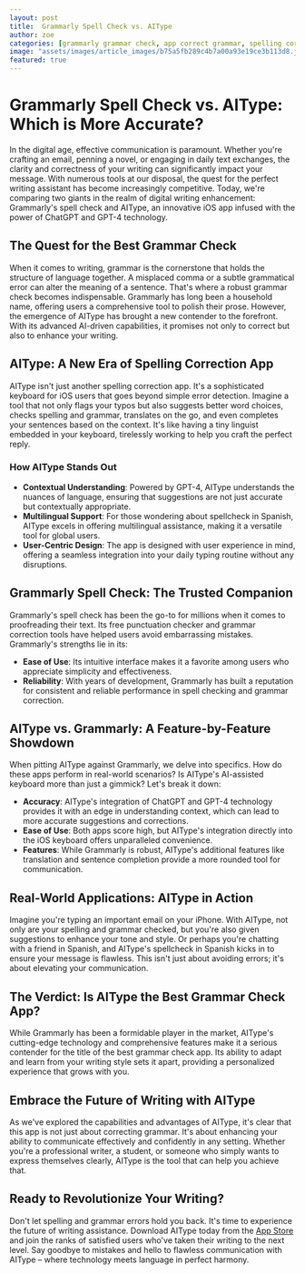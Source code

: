 ```yaml
---
layout: post
title:  Grammarly Spell Check vs. AIType
author: zoe
categories: [grammarly grammar check, app correct grammar, spelling correction app, best grammar check, grammarly spell check, free punctuation checker, spellcheck in spanish]
image: "assets/images/article_images/b75a5fb289c4b7a00a93e19ce3b113d8.jpg"
featured: true
---
```


# Grammarly Spell Check vs. AIType: Which is More Accurate?

In the digital age, effective communication is paramount. Whether you're crafting an email, penning a novel, or engaging in daily text exchanges, the clarity and correctness of your writing can significantly impact your message. With numerous tools at our disposal, the quest for the perfect writing assistant has become increasingly competitive. Today, we're comparing two giants in the realm of digital writing enhancement: Grammarly's spell check and AIType, an innovative iOS app infused with the power of ChatGPT and GPT-4 technology.

## The Quest for the Best Grammar Check

When it comes to writing, grammar is the cornerstone that holds the structure of language together. A misplaced comma or a subtle grammatical error can alter the meaning of a sentence. That's where a robust grammar check becomes indispensable. Grammarly has long been a household name, offering users a comprehensive tool to polish their prose. However, the emergence of AIType has brought a new contender to the forefront. With its advanced AI-driven capabilities, it promises not only to correct but also to enhance your writing.

## AIType: A New Era of Spelling Correction App

AIType isn't just another spelling correction app. It's a sophisticated keyboard for iOS users that goes beyond simple error detection. Imagine a tool that not only flags your typos but also suggests better word choices, checks spelling and grammar, translates on the go, and even completes your sentences based on the context. It's like having a tiny linguist embedded in your keyboard, tirelessly working to help you craft the perfect reply.

### How AIType Stands Out

- **Contextual Understanding**: Powered by GPT-4, AIType understands the nuances of language, ensuring that suggestions are not just accurate but contextually appropriate.
- **Multilingual Support**: For those wondering about spellcheck in Spanish, AIType excels in offering multilingual assistance, making it a versatile tool for global users.
- **User-Centric Design**: The app is designed with user experience in mind, offering a seamless integration into your daily typing routine without any disruptions.

## Grammarly Spell Check: The Trusted Companion

Grammarly's spell check has been the go-to for millions when it comes to proofreading their text. Its free punctuation checker and grammar correction tools have helped users avoid embarrassing mistakes. Grammarly's strengths lie in its:

- **Ease of Use**: Its intuitive interface makes it a favorite among users who appreciate simplicity and effectiveness.
- **Reliability**: With years of development, Grammarly has built a reputation for consistent and reliable performance in spell checking and grammar correction.

## AIType vs. Grammarly: A Feature-by-Feature Showdown

When pitting AIType against Grammarly, we delve into specifics. How do these apps perform in real-world scenarios? Is AIType's AI-assisted keyboard more than just a gimmick? Let's break it down:

- **Accuracy**: AIType's integration of ChatGPT and GPT-4 technology provides it with an edge in understanding context, which can lead to more accurate suggestions and corrections.
- **Ease of Use**: Both apps score high, but AIType's integration directly into the iOS keyboard offers unparalleled convenience.
- **Features**: While Grammarly is robust, AIType's additional features like translation and sentence completion provide a more rounded tool for communication.

## Real-World Applications: AIType in Action

Imagine you're typing an important email on your iPhone. With AIType, not only are your spelling and grammar checked, but you're also given suggestions to enhance your tone and style. Or perhaps you're chatting with a friend in Spanish, and AIType's spellcheck in Spanish kicks in to ensure your message is flawless. This isn't just about avoiding errors; it's about elevating your communication.

## The Verdict: Is AIType the Best Grammar Check App?

While Grammarly has been a formidable player in the market, AIType's cutting-edge technology and comprehensive features make it a serious contender for the title of the best grammar check app. Its ability to adapt and learn from your writing style sets it apart, providing a personalized experience that grows with you.

## Embrace the Future of Writing with AIType

As we've explored the capabilities and advantages of AIType, it's clear that this app is not just about correcting grammar. It's about enhancing your ability to communicate effectively and confidently in any setting. Whether you're a professional writer, a student, or someone who simply wants to express themselves clearly, AIType is the tool that can help you achieve that.

## Ready to Revolutionize Your Writing?

Don't let spelling and grammar errors hold you back. It's time to experience the future of writing assistance. Download AIType today from the [App Store](https://apps.apple.com/us/app/aitype-grammar-check-keyboard/id6469163944) and join the ranks of satisfied users who've taken their writing to the next level. Say goodbye to mistakes and hello to flawless communication with AIType – where technology meets language in perfect harmony.
